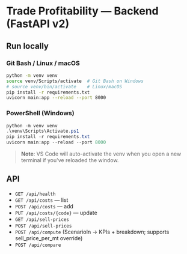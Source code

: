 # Trade Profitability — Backend (FastAPI v2)

## Run locally

### Git Bash / Linux / macOS
```bash
python -m venv venv
source venv/Scripts/activate  # Git Bash on Windows
# source venv/bin/activate    # Linux/macOS
pip install -r requirements.txt
uvicorn main:app --reload --port 8000
```

### PowerShell (Windows)
```powershell
python -m venv venv
.\venv\Scripts\Activate.ps1
pip install -r requirements.txt
uvicorn main:app --reload --port 8000
```

> **Note**: VS Code will auto-activate the venv when you open a new terminal if you've reloaded the window.

## API
- `GET /api/health`
- `GET /api/costs` — list
- `POST /api/costs` — add
- `PUT /api/costs/{code}` — update
- `GET /api/sell-prices`
- `POST /api/sell-prices`
- `POST /api/compute` (ScenarioIn → KPIs + breakdown; supports sell_price_per_mt override)
- `POST /api/compare`
